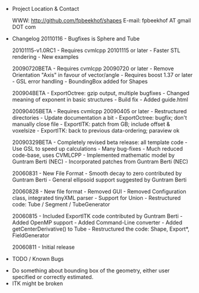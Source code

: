 
* Project Location & Contact

	WWW:    http://github.com/fpbeekhof/shapes
	E-mail: fpbeekhof AT gmail DOT com

* Changelog
	20110116
		- Bugfixes is Sphere and Tube

	20101115-v1.0RC1
		- Requires cvmlcpp 20101115 or later
		- Faster STL rendering
		- New examples
		
	20090720BETA
		- Requires cvmlcpp 20090720  or later
		- Remove Orientation "Axis" in favour of vector/angle
		- Requires boost 1.37 or later
		- GSL error handling
		- BoundingBox added for Shapes

	200904BETA
		- ExportOctree: gzip output, multiple bugfixes
		- Changed meaning of exponent in basic structures
		- Build fix
		- Added guide.html

	20090405BETA
		- Requires cvmlcpp 20090405 or later
		- Restructured directories
		- Update documentation a bit
		- ExportOctree: bugfix; don't manually close file
		- ExportITK: patch from GB; include offset & voxelsize
		- ExportITK: back to previous data-ordering; paraview ok

	20090329BETA
		- Completely revised beta release: all template code
		- Use GSL to speed up calculations
		- Many bug-fixes
		- Much reduced code-base, uses CVMLCPP
		- Implemented mathematic model by Guntram Berti (NEC)
		- Incorporated patches from Guntram Berti (NEC)

	20060831
		- New File Format
		- Smooth decay to zero contributed by Guntram Berti
		- General ellipsoid support suggested by Guntram Berti

	20060828
		- New file format
		- Removed GUI
		- Removed Configuration class, integrated tinyXML parser
		- Support for Union
		- Restructured code: Tube / Segment / TubeGenerator

	20060815
		- Included ExportITK code contributed by Guntram Berti
		- Added OpenMP support
		- Added Command-Line converter
		- Added getCenterDerivative() to Tube
		- Restructured the code: Shape, Export*, FieldGenerator

	20060811
		- Initial release

* TODO / Known Bugs

- Do something about bounding box of the geometry, either user specified or 
correctly estimated.
- ITK might be broken
